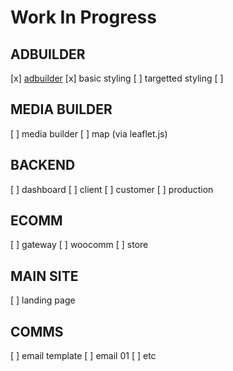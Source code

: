# Work In Progress

## ADBUILDER
[x] [adbuilder](https://40ftslinky.github.io/primetimeforgrowth/adbuilder.html)
  [x] basic styling
  [ ] targetted styling
  [ ]  

## MEDIA BUILDER
[ ] media builder 
  [ ] map (via leaflet.js)

## BACKEND
[ ] dashboard
  [ ] client
  [ ] customer
  [ ] production
  
## ECOMM
[ ] gateway
[ ] woocomm
[ ] store

## MAIN SITE
[ ] landing page

## COMMS
[ ] email template
  [ ] email 01
  [ ] etc
